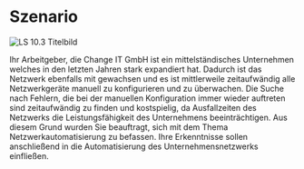 # Szenario
![LS 10.3 Titelbild](LS10_3_Titelbild.jpg)

Ihr Arbeitgeber, die Change IT GmbH ist ein mittelständisches Unternehmen welches in den letzten Jahren stark expandiert hat. Dadurch ist das Netzwerk ebenfalls mit gewachsen und es ist mittlerweile zeitaufwändig alle Netzwerkgeräte manuell zu konfigurieren und zu überwachen. Die Suche nach Fehlern, die bei der manuellen Konfiguration immer wieder auftreten sind zeitaufwändig zu finden und kostspielig, da Ausfallzeiten des Netzwerks die Leistungsfähigkeit des Unternehmens beeinträchtigen. Aus diesem Grund wurden Sie beauftragt, sich mit dem Thema Netzwerkautomatisierung zu befassen. Ihre Erkenntnisse sollen anschließend in die Automatisierung des Unternehmensnetzwerks einfließen.